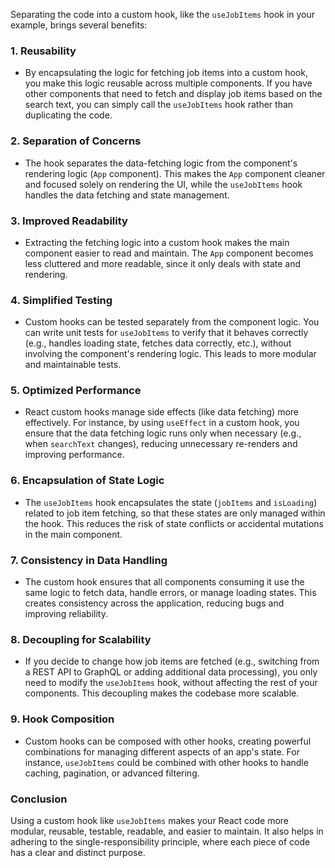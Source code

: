 Separating the code into a custom hook, like the `useJobItems` hook in your example, brings several benefits:

### 1. **Reusability**

- By encapsulating the logic for fetching job items into a custom hook, you make this logic reusable across multiple components. If you have other components that need to fetch and display job items based on the search text, you can simply call the `useJobItems` hook rather than duplicating the code.

### 2. **Separation of Concerns**

- The hook separates the data-fetching logic from the component's rendering logic (`App` component). This makes the `App` component cleaner and focused solely on rendering the UI, while the `useJobItems` hook handles the data fetching and state management.

### 3. **Improved Readability**

- Extracting the fetching logic into a custom hook makes the main component easier to read and maintain. The `App` component becomes less cluttered and more readable, since it only deals with state and rendering.

### 4. **Simplified Testing**

- Custom hooks can be tested separately from the component logic. You can write unit tests for `useJobItems` to verify that it behaves correctly (e.g., handles loading state, fetches data correctly, etc.), without involving the component's rendering logic. This leads to more modular and maintainable tests.

### 5. **Optimized Performance**

- React custom hooks manage side effects (like data fetching) more effectively. For instance, by using `useEffect` in a custom hook, you ensure that the data fetching logic runs only when necessary (e.g., when `searchText` changes), reducing unnecessary re-renders and improving performance.

### 6. **Encapsulation of State Logic**

- The `useJobItems` hook encapsulates the state (`jobItems` and `isLoading`) related to job item fetching, so that these states are only managed within the hook. This reduces the risk of state conflicts or accidental mutations in the main component.

### 7. **Consistency in Data Handling**

- The custom hook ensures that all components consuming it use the same logic to fetch data, handle errors, or manage loading states. This creates consistency across the application, reducing bugs and improving reliability.

### 8. **Decoupling for Scalability**

- If you decide to change how job items are fetched (e.g., switching from a REST API to GraphQL or adding additional data processing), you only need to modify the `useJobItems` hook, without affecting the rest of your components. This decoupling makes the codebase more scalable.

### 9. **Hook Composition**

- Custom hooks can be composed with other hooks, creating powerful combinations for managing different aspects of an app's state. For instance, `useJobItems` could be combined with other hooks to handle caching, pagination, or advanced filtering.

### Conclusion

Using a custom hook like `useJobItems` makes your React code more modular, reusable, testable, readable, and easier to maintain. It also helps in adhering to the single-responsibility principle, where each piece of code has a clear and distinct purpose.
